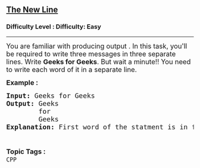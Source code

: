 <h2><a href="https://www.geeksforgeeks.org/problems/the-new-line/1?page=1&category=CPP&difficulty=Easy&status=unsolved&sortBy=submissions">The New Line</a></h2><h3>Difficulty Level : Difficulty: Easy</h3><hr><div class="problems_problem_content__Xm_eO"><p><span style="font-size: 18px;">You are familiar with producing output . In this task, you'll be required to write three messages in three separate lines. Write <strong>Geeks for Geeks</strong>. But wait a minute!! You need to write each word of it in a separate line.</span></p>
<p><span style="font-size: 18px;"><strong>Example :</strong></span></p>
<pre><span style="font-size: 18px;"><strong>Input:</strong> Geeks for Geeks
<strong>Output: </strong>Geeks<br>        for
        Geeks
<strong>Explanation: </strong>First word of the statment is in first line, next word is in next line, and last is in last line.</span></pre></div><br><p><span style=font-size:18px><strong>Topic Tags : </strong><br><code>CPP</code>&nbsp;